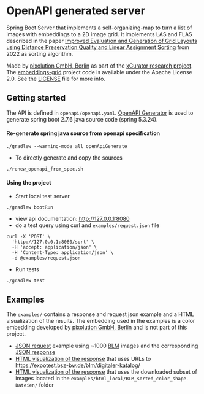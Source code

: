 # OpenAPI generated server

Spring Boot Server that implements a self-organizing-map to turn a list of images
with embeddings to a 2D image grid. It implements LAS and FLAS described in the paper [Improved Evaluation and Generation of Grid Layouts using Distance Preservation Quality and Linear Assignment Sorting](https://arxiv.org/abs/2205.04255v2) from 2022 as sorting algorithm.

Made by [pixolution GmbH, Berlin](https://pixolution.org) as part of the [xCurator research project](https://www.landesmuseum.de/digital/projekte-museum-der-zukunft/kuenstliche-intelligenz-museum/ki-pilotin-werden). The [embeddings-grid](https://github.com/pixolution/embeddings-grid) project code is available under the Apache License 2.0. See the [LICENSE](./LICENSE) file for more info.

## Getting started
The API is defined in `openapi/openapi.yaml`. [OpenAPI Generator](https://plugins.gradle.org/plugin/org.openapi.generator) is used to generate spring boot 2.7.6 java source code (spring 5.3.24).



#### Re-generate spring java source from openapi specification
```
./gradlew --warning-mode all openApiGenerate
```
* To directly generate and copy the sources
```
./renew_openapi_from_spec.sh
```

#### Using the project
* Start local test server
```
./gradlew bootRun
```

* view api documentation: http://127.0.0.1:8080
* do a test query using curl and `examples/request.json` file
```
curl -X 'POST' \
  'http://127.0.0.1:8080/sort' \
  -H 'accept: application/json' \
  -H 'Content-Type: application/json' \
  -d @examples/request.json
```

* Run tests
```
./gradlew test
```

## Examples
The `examples/` contains a response and request json example and a HTML visualization of the results. The embedding used in the examples is a color embedding developed by [pixolution GmbH, Berlin](https://pixolution.org) and is not part of this project.
 * [JSON request](./examples/response.json) example using ~1000 [BLM](https://www.landesmuseum.de/digital) images and the corresponding [JSON response](./examples/request.json)
 * [HTML visualization of the response](./examples/html_urls/BLM_sorted_color_shape.html) that uses URLs to https://expotest.bsz-bw.de/blm/digitaler-katalog/
 * [HTML visualization of the response](./examples/html_local/BLM_sorted_color_shape.html) that uses the downloaded subset of images located in the `examples/html_local/BLM_sorted_color_shape-Dateien/` folder
